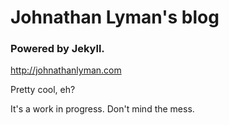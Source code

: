 # Johnathan Lyman's blog
### Powered by Jekyll.

http://johnathanlyman.com

Pretty cool, eh?

It's a work in progress. Don't mind the mess.
